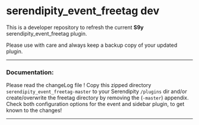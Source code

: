 # serendipity_event_freetag dev

This is a developer repository to refresh the current **S9y** serendipity_event_freetag plugin.

Please use with care and always keep a backup copy of your updated plugin.

- - -

### Documentation:
Please read the changeLog file !
Copy this zipped directory `serendipity_event_freetag-master` to your Serendipity `/plugins` dir and/or create/overwrite the freetag directory by removing the (`-master`) appendix.
Check both configuration options for the event and sidebar plugin, to get known to the changes!

- - -

